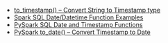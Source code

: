 * [to_timestamp() – Convert String to Timestamp type](https://sparkbyexamples.com/spark/pyspark-to_timestamp-convert-string-to-timestamp-type/)
* [Spark SQL Date/Datetime Function Examples](https://queirozf.com/entries/spark-sql-date-datetime-functions-examples)
* [PySpark SQL Date and Timestamp Functions](https://sparkbyexamples.com/pyspark/pyspark-sql-date-and-timestamp-functions/)
* [PySpark to_date() – Convert Timestamp to Date](https://sparkbyexamples.com/pyspark/pyspark-to_date-convert-timestamp-to-date/#:~:text=PySpark%20to_date()%20%E2%80%93%20Convert%20Timestamp%20to%20Date&text=PySpark%20timestamp%20(%20TimestampType%20)%20consists%20of,to%20date%20on%20DataFrame%20column.)